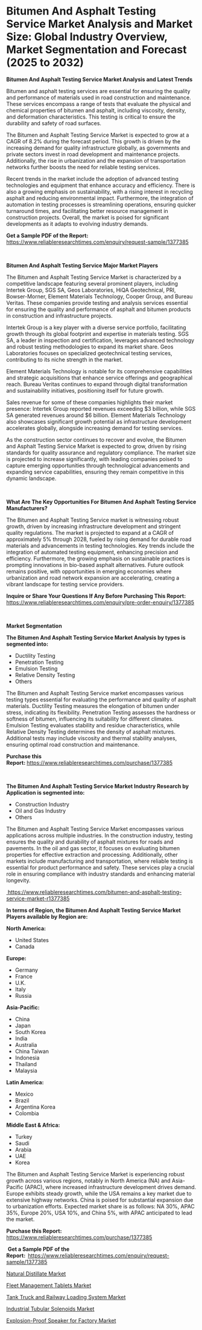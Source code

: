 <p><h1>Bitumen And Asphalt Testing Service Market Analysis and Market Size: Global Industry Overview, Market Segmentation and Forecast (2025 to 2032)</h1></p><p><strong>Bitumen And Asphalt Testing Service Market Analysis and Latest Trends</strong></p>
<p><p>Bitumen and asphalt testing services are essential for ensuring the quality and performance of materials used in road construction and maintenance. These services encompass a range of tests that evaluate the physical and chemical properties of bitumen and asphalt, including viscosity, density, and deformation characteristics. This testing is critical to ensure the durability and safety of road surfaces.</p><p>The Bitumen and Asphalt Testing Service Market is expected to grow at a CAGR of 8.2% during the forecast period. This growth is driven by the increasing demand for quality infrastructure globally, as governments and private sectors invest in road development and maintenance projects. Additionally, the rise in urbanization and the expansion of transportation networks further boosts the need for reliable testing services.</p><p>Recent trends in the market include the adoption of advanced testing technologies and equipment that enhance accuracy and efficiency. There is also a growing emphasis on sustainability, with a rising interest in recycling asphalt and reducing environmental impact. Furthermore, the integration of automation in testing processes is streamlining operations, ensuring quicker turnaround times, and facilitating better resource management in construction projects. Overall, the market is poised for significant developments as it adapts to evolving industry demands.</p></p>
<p><strong>Get a Sample PDF of the Report:&nbsp;</strong> <a href="https://www.reliableresearchtimes.com/enquiry/request-sample/1377385?utm_campaign=2641&utm_medium=2&utm_source=Github&utm_content=ia&utm_term=28032025&utm_id=bitumen-and-asphalt-testing-service">https://www.reliableresearchtimes.com/enquiry/request-sample/1377385</a></p>
<p>&nbsp;</p>
<p><strong>Bitumen And Asphalt Testing Service Major Market Players</strong></p>
<p><p>The Bitumen and Asphalt Testing Service Market is characterized by a competitive landscape featuring several prominent players, including Intertek Group, SGS SA, Geos Laboratories, HiQA Geotechnical, PRI, Bowser-Morner, Element Materials Technology, Cooper Group, and Bureau Veritas. These companies provide testing and analysis services essential for ensuring the quality and performance of asphalt and bitumen products in construction and infrastructure projects.</p><p>Intertek Group is a key player with a diverse service portfolio, facilitating growth through its global footprint and expertise in materials testing. SGS SA, a leader in inspection and certification, leverages advanced technology and robust testing methodologies to expand its market share. Geos Laboratories focuses on specialized geotechnical testing services, contributing to its niche strength in the market.</p><p>Element Materials Technology is notable for its comprehensive capabilities and strategic acquisitions that enhance service offerings and geographical reach. Bureau Veritas continues to expand through digital transformation and sustainability initiatives, positioning itself for future growth.</p><p>Sales revenue for some of these companies highlights their market presence: Intertek Group reported revenues exceeding $3 billion, while SGS SA generated revenues around $6 billion. Element Materials Technology also showcases significant growth potential as infrastructure development accelerates globally, alongside increasing demand for testing services.</p><p>As the construction sector continues to recover and evolve, the Bitumen and Asphalt Testing Service Market is expected to grow, driven by rising standards for quality assurance and regulatory compliance. The market size is projected to increase significantly, with leading companies poised to capture emerging opportunities through technological advancements and expanding service capabilities, ensuring they remain competitive in this dynamic landscape.</p></p>
<p>&nbsp;</p>
<p><strong>What Are The Key Opportunities For Bitumen And Asphalt Testing Service Manufacturers?</strong></p>
<p><p>The Bitumen and Asphalt Testing Service market is witnessing robust growth, driven by increasing infrastructure development and stringent quality regulations. The market is projected to expand at a CAGR of approximately 5% through 2028, fueled by rising demand for durable road materials and advancements in testing technologies. Key trends include the integration of automated testing equipment, enhancing precision and efficiency. Furthermore, the growing emphasis on sustainable practices is prompting innovations in bio-based asphalt alternatives. Future outlook remains positive, with opportunities in emerging economies where urbanization and road network expansion are accelerating, creating a vibrant landscape for testing service providers.</p></p>
<p><strong>Inquire or Share Your Questions If Any Before Purchasing This Report:</strong> <a href="https://www.reliableresearchtimes.com/enquiry/pre-order-enquiry/1377385?utm_campaign=2641&utm_medium=2&utm_source=Github&utm_content=ia&utm_term=28032025&utm_id=bitumen-and-asphalt-testing-service">https://www.reliableresearchtimes.com/enquiry/pre-order-enquiry/1377385</a></p>
<p>&nbsp;</p>
<p><strong>Market Segmentation</strong></p>
<p><strong>The Bitumen And Asphalt Testing Service Market Analysis by types is segmented into:</strong></p>
<p><ul><li>Ductility Testing</li><li>Penetration Testing</li><li>Emulsion Testing</li><li>Relative Density Testing</li><li>Others</li></ul></p>
<p><p>The Bitumen and Asphalt Testing Service market encompasses various testing types essential for evaluating the performance and quality of asphalt materials. Ductility Testing measures the elongation of bitumen under stress, indicating its flexibility. Penetration Testing assesses the hardness or softness of bitumen, influencing its suitability for different climates. Emulsion Testing evaluates stability and residue characteristics, while Relative Density Testing determines the density of asphalt mixtures. Additional tests may include viscosity and thermal stability analyses, ensuring optimal road construction and maintenance.</p></p>
<p><strong>Purchase this Report:&nbsp;</strong><a href="https://www.reliableresearchtimes.com/purchase/1377385?utm_campaign=2641&utm_medium=2&utm_source=Github&utm_content=ia&utm_term=28032025&utm_id=bitumen-and-asphalt-testing-service">https://www.reliableresearchtimes.com/purchase/1377385</a></p>
<p>&nbsp;</p>
<p><strong>The Bitumen And Asphalt Testing Service Market Industry Research by Application is segmented into:</strong></p>
<p><ul><li>Construction Industry</li><li>Oil and Gas Industry</li><li>Others</li></ul></p>
<p><p>The Bitumen and Asphalt Testing Service Market encompasses various applications across multiple industries. In the construction industry, testing ensures the quality and durability of asphalt mixtures for roads and pavements. In the oil and gas sector, it focuses on evaluating bitumen properties for effective extraction and processing. Additionally, other markets include manufacturing and transportation, where reliable testing is essential for product performance and safety. These services play a crucial role in ensuring compliance with industry standards and enhancing material longevity.</p></p>
<p><a href="https://www.reliableresearchtimes.com/bitumen-and-asphalt-testing-service-market-r1377385?utm_campaign=2641&utm_medium=2&utm_source=Github&utm_content=ia&utm_term=28032025&utm_id=bitumen-and-asphalt-testing-service">&nbsp;https://www.reliableresearchtimes.com/bitumen-and-asphalt-testing-service-market-r1377385</a></p>
<p><strong>In terms of Region, the Bitumen And Asphalt Testing Service Market Players available by Region are:</strong></p>
<p>
    <p> <strong> North America: </strong>
        <ul>
            <li>United States</li>
            <li>Canada</li>
        </ul>
        </p> 
    <p> <strong> Europe: </strong>
        <ul>
            <li>Germany</li>
            <li>France</li>
            <li>U.K.</li>
            <li>Italy</li>
            <li>Russia</li>
        </ul>
        </p> 
    <p> <strong> Asia-Pacific: </strong>
        <ul>
            <li>China</li>
            <li>Japan</li>
            <li>South Korea</li>
            <li>India</li>
            <li>Australia</li>
            <li>China Taiwan</li>
            <li>Indonesia</li>
            <li>Thailand</li>
            <li>Malaysia</li>
        </ul>
        </p> 
    <p> <strong> Latin America: </strong>
        <ul>
            <li>Mexico</li>
            <li>Brazil</li>
            <li>Argentina Korea</li>
            <li>Colombia</li>
        </ul>
        </p> 
    <p> <strong> Middle East & Africa: </strong>
        <ul>
            <li>Turkey</li>
            <li>Saudi</li>
            <li>Arabia</li>
            <li>UAE</li>
            <li>Korea</li>
        </ul>
    </p>
    </p>
<p><p>The Bitumen and Asphalt Testing Service Market is experiencing robust growth across various regions, notably in North America (NA) and Asia-Pacific (APAC), where increased infrastructure development drives demand. Europe exhibits steady growth, while the USA remains a key market due to extensive highway networks. China is poised for substantial expansion due to urbanization efforts. Expected market share is as follows: NA 30%, APAC 35%, Europe 20%, USA 10%, and China 5%, with APAC anticipated to lead the market.</p></p>
<p><strong>Purchase this Report: </strong><a href="https://www.reliableresearchtimes.com/purchase/1377385?utm_campaign=2641&utm_medium=2&utm_source=Github&utm_content=ia&utm_term=28032025&utm_id=bitumen-and-asphalt-testing-service">https://www.reliableresearchtimes.com/purchase/1377385</a></p>
<p>&nbsp;<strong>Get a Sample PDF of the Report:&nbsp;&nbsp;</strong><a href="https://www.reliableresearchtimes.com/enquiry/request-sample/1377385?utm_campaign=2641&utm_medium=2&utm_source=Github&utm_content=ia&utm_term=28032025&utm_id=bitumen-and-asphalt-testing-service">https://www.reliableresearchtimes.com/enquiry/request-sample/1377385</a></p>
<p><strong></strong></p>
<p><p><a href="https://github.com/lisaeichler20775/Market-Research-Report-List-1/blob/main/natural-distillate-market.md?utm_campaign=2641&utm_medium=2&utm_source=Github&utm_content=ia&utm_term=28032025&utm_id=bitumen-and-asphalt-testing-service">Natural Distillate Market</a></p><p><a href="https://www.linkedin.com/pulse/driving-forces-behind-fleet-management-tablets-market-expansion-ja9nc?utm_campaign=2641&utm_medium=2&utm_source=Github&utm_content=ia&utm_term=28032025&utm_id=bitumen-and-asphalt-testing-service">Fleet Management Tablets Market</a></p><p><a href="https://www.linkedin.com/pulse/valuation-production-cost-growth-factors-tank-truck-railway-rihxc?utm_campaign=2641&utm_medium=2&utm_source=Github&utm_content=ia&utm_term=28032025&utm_id=bitumen-and-asphalt-testing-service">Tank Truck and Railway Loading System Market</a></p><p><a href="https://www.linkedin.com/pulse/insightful-industrial-tubular-solenoids-market-report-swot-zzt3f?utm_campaign=2641&utm_medium=2&utm_source=Github&utm_content=ia&utm_term=28032025&utm_id=bitumen-and-asphalt-testing-service">Industrial Tubular Solenoids Market</a></p><p><a href="https://www.linkedin.com/pulse/explosion-proof-speaker-factory-market-scope-offering-deep-6tayc?utm_campaign=2641&utm_medium=2&utm_source=Github&utm_content=ia&utm_term=28032025&utm_id=bitumen-and-asphalt-testing-service">Explosion-Proof Speaker for Factory Market</a></p></p>